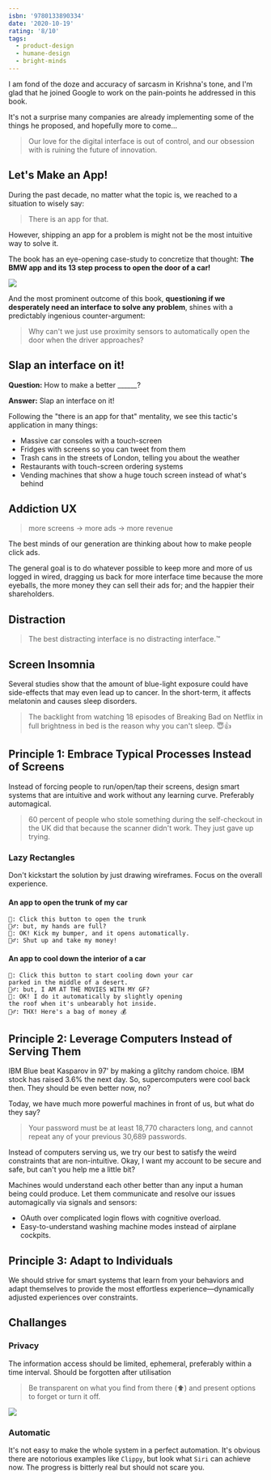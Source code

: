 ```yaml
---
isbn: '9780133890334'
date: '2020-10-19'
rating: '8/10'
tags:
  - product-design
  - humane-design
  - bright-minds
---
```


I am fond of the doze and accuracy of sarcasm in Krishna's tone, and I'm glad that he joined Google to work on the pain-points he addressed in this book.

It's not a surprise many companies are already implementing some of the things he proposed, and hopefully more to come...

> Our love for the digital interface is out of control, and our obsession with is ruining the future of innovation.

## Let's Make an App!

During the past decade, no matter what the topic is, we reached to a situation to wisely say:

> There is an app for that.

However, shipping an app for a problem is might not be the most intuitive way to solve it.

The book has an eye-opening case-study to concretize that thought: **The BMW app and its 13 step process to open the door of a car!**

![](/images/best-interface-is-no-interface/01.jpg)

And the most prominent outcome of this book, **questioning if we desperately need an interface to solve any problem**, shines with a predictably ingenious counter-argument:

> Why can't we just use proximity sensors to automatically open the door when the driver approaches?

## Slap an interface on it!

**Question:** How to make a better \_\_\_\_\_\_?

**Answer:** Slap an interface on it!

Following the "there is an app for that" mentality, we see this tactic's application in many things:

- Massive car consoles with a touch-screen
- Fridges with screens so you can tweet from them
- Trash cans in the streets of London, telling you about the weather
- Restaurants with touch-screen ordering systems
- Vending machines that show a huge touch screen instead of what's behind

## Addiction UX

> more screens -> more ads -> more revenue

The best minds of our generation are thinking about how to make people click ads.

The general goal is to do whatever possible to keep more and more of us logged in wired, dragging us back for more interface time because the more eyeballs, the more money they can sell their ads for; and the happier their shareholders.

## Distraction

> The best distracting interface is no distracting interface.™️

## Screen Insomnia

Several studies show that the amount of blue-light exposure could have side-effects that may even lead up to cancer. In the short-term, it affects melatonin and causes sleep disorders.

> The backlight from watching 18 episodes of Breaking Bad on Netflix in full brightness in bed is the reason why you can't sleep. 😇👍

## Principle 1: Embrace Typical Processes Instead of Screens

Instead of forcing people to run/open/tap their screens, design smart systems that are intuitive and work without any learning curve. Preferably automagical.

> 60 percent of people who stole something during the self-checkout in the UK did that because the scanner didn't work. They just gave up trying.

### Lazy Rectangles

Don't kickstart the solution by just drawing wireframes. Focus on the overall experience.

#### An app to open the trunk of my car

```text
📱: Click this button to open the trunk
🙍‍♂️: but, my hands are full?
🚗: OK! Kick my bumper, and it opens automatically.
🙆‍♂️: Shut up and take my money!
```

#### An app to cool down the interior of a car

```text
📱: Click this button to start cooling down your car
parked in the middle of a desert.
🙍‍♂️: but, I AM AT THE MOVIES WITH MY GF?
🚗: OK! I do it automatically by slightly opening
the roof when it's unbearably hot inside.
🙆‍♂️: THX! Here's a bag of money 💰
```

## Principle 2: Leverage Computers Instead of Serving Them

IBM Blue beat Kasparov in 97' by making a glitchy random choice. IBM stock has raised 3.6% the next day. So, supercomputers were cool back then. They should be even better now, no?

Today, we have much more powerful machines in front of us, but what do they say?

> Your password must be at least 18,770 characters long, and cannot repeat any of your previous 30,689 passwords.

Instead of computers serving us, we try our best to satisfy the weird constraints that are non-intuitive. Okay, I want my account to be secure and safe, but can't you help me a little bit?

Machines would understand each other better than any input a human being could produce. Let them communicate and resolve our issues automagically via signals and sensors:

- OAuth over complicated login flows with cognitive overload.
- Easy-to-understand washing machine modes instead of airplane cockpits.

## Principle 3: Adapt to Individuals

We should strive for smart systems that learn from your behaviors and adapt themselves to provide the most effortless experience—dynamically adjusted experiences over constraints.

## Challanges

### Privacy

The information access should be limited, ephemeral, preferably within a time interval. Should be forgotten after utilisation

> Be transparent on what you find from there (⬆️) and present options to forget or turn it off.

![](/images/best-interface-is-no-interface/02.png)

### Automatic

It's not easy to make the whole system in a perfect automation. It's obvious there are notorious examples like `Clippy`, but look what `Siri` can achieve now. The progress is bitterly real but should not scare you.

